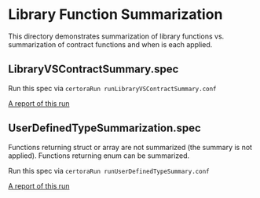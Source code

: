 # Library Function Summarization
This directory demonstrates summarization of library functions vs. summarization of contract functions and when is each applied.

## LibraryVSContractSummary.spec

Run this spec via
```certoraRun runLibraryVSContractSummary.conf```

[A report of this run](https://prover.certora.com/output/15800/e6d908d2545d4b58ac21aa775da729ac?anonymousKey=be788458e07d22409288376b7ebcab2d2c523edd)

## UserDefinedTypeSummarization.spec

Functions returning struct or array are not summarized (the summary is not applied).
Functions returning enum can be summarized.

Run this spec via 
```certoraRun runUserDefinedTypeSummary.conf```

[A report of this run](https://prover.certora.com/output/15800/c08331acc235459db96264cb15fada59?anonymousKey=3169dabf1c16106c53e3727136207e35d32b9174)
